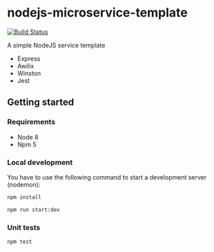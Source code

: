 # nodejs-microservice-template
[![Build Status](https://travis-ci.org/ndiaz-candido/nodejs-microservice-template.svg?branch=master)](https://travis-ci.org/ndiaz-candido/nodejs-microservice-template)

A simple NodeJS service template

- Express
- Awilix
- Winston
- Jest

## Getting started
### Requirements
- Node 8
- Npm 5

### Local development

You have to use the following command to start a development server (nodemon):

```sh
npm install
```

```sh
npm run start:dev
```

### Unit tests

```sh
npm test
```
